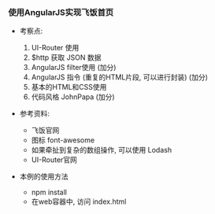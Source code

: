 ### 使用AngularJS实现飞饭首页

- 考察点:
    1. UI-Router 使用
    2. $http 获取 JSON 数据
    3. AngularJS filter使用 (加分)
    4. AngularJS 指令 (重复的HTML片段, 可以进行封装) (加分)
    5. 基本的HTML和CSS使用
    6. 代码风格 JohnPapa (加分)

- 参考资料:
    - 飞饭官网
    - 图标 font-awesome
    - 如果牵扯到复杂的数组操作, 可以使用 Lodash
    - UI-Router官网

- 本例的使用方法
    - npm install
    - 在web容器中, 访问 index.html
